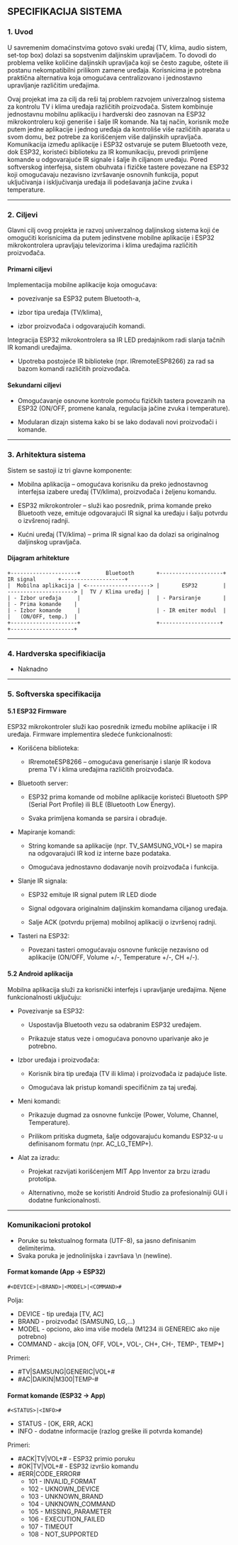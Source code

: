 ## SPECIFIKACIJA SISTEMA

### 1. Uvod

U savremenim domaćinstvima gotovo svaki uređaj (TV, klima, audio sistem, set-top box) dolazi sa sopstvenim daljinskim upravljačem. 
To dovodi do problema velike količine daljinskih upravljača koji se često zagube, oštete ili postanu nekompatibilni prilikom zamene uređaja. 
Korisnicima je potrebna praktična alternativa koja omogućava centralizovano i jednostavno upravljanje različitim uređajima.

Ovaj projekat ima za cilj da reši taj problem razvojem univerzalnog sistema za kontrolu TV i klima uređaja različitih proizvođača. 
Sistem kombinuje jednostavnu mobilnu aplikaciju i hardverski deo zasnovan na ESP32 mikrokontroleru koji generiše i šalje IR komande. 
Na taj način, korisnik može putem jedne aplikacije i jednog uređaja da kontroliše više različitih aparata u svom domu, bez potrebe za korišćenjem više daljinskih upravljača.
Komunikacija između aplikacije i ESP32 ostvaruje se putem Bluetooth veze, dok ESP32, koristeći biblioteku za IR komunikaciju, prevodi primljene komande u odgovarajuće IR signale i šalje ih ciljanom uređaju. 
Pored softverskog interfejsa, sistem obuhvata i fizičke tastere povezane na ESP32 koji omogućavaju nezavisno izvršavanje osnovnih funkcija, poput uključivanja i isključivanja uređaja ili podešavanja jačine zvuka i temperature.

---

### 2. Ciljevi

Glavni cilj ovog projekta je razvoj univerzalnog daljinskog sistema koji će omogućiti korisnicima da putem jedinstvene mobilne aplikacije i ESP32 mikrokontrolera upravljaju televizorima i klima uređajima različitih proizvođača.

#### Primarni ciljevi

Implementacija mobilne aplikacije koja omogućava:

- povezivanje sa ESP32 putem Bluetooth-a,

- izbor tipa uređaja (TV/klima),

- izbor proizvođača i odgovarajućih komandi.

Integracija ESP32 mikrokontrolera sa IR LED predajnikom radi slanja tačnih IR komandi uređajima.

- Upotreba postojeće IR biblioteke (npr. IRremoteESP8266) za rad sa bazom komandi različitih proizvođača.

#### Sekundarni ciljevi

- Omogućavanje osnovne kontrole pomoću fizičkih tastera povezanih na ESP32 (ON/OFF, promene kanala, regulacija jačine zvuka i temperature).

- Modularan dizajn sistema kako bi se lako dodavali novi proizvođači i komande.

---

### 3. Arhitektura sistema
Sistem se sastoji iz tri glavne komponente:

- Mobilna aplikacija – omogućava korisniku da preko jednostavnog interfejsa izabere uređaj (TV/klima), proizvođača i željenu komandu.

- ESP32 mikrokontroler – služi kao posrednik, prima komande preko Bluetooth veze, emituje odgovarajući IR signal ka uređaju i šalju potvrdu o izvšrenoj radnji.

- Kućni uređaj (TV/klima) – prima IR signal kao da dolazi sa originalnog daljinskog upravljača.

#### Dijagram arhitekture
```
+---------------------+        Bluetooth       +--------------------+        IR signal       +--------------------+
|  Mobilna aplikacija | <--------------------> |       ESP32        | ---------------------> |  TV / Klima uređaj |
| - Izbor uređaja     |                        | - Parsiranje       |                        | - Prima komande    |
| - Izbor komande     |                        | - IR emiter modul  |                        |   (ON/OFF, temp.)  | 
+---------------------+                        +-------------------+                         +--------------------+
```

---

### 4. Hardverska specifikiacija
- Naknadno


---

### 5. Softverska specifikacija
#### 5.1 ESP32 Firmware

ESP32 mikrokontroler služi kao posrednik između mobilne aplikacije i IR uređaja. 
Firmware implementira sledeće funkcionalnosti:

- Korišćena biblioteka:

  - IRremoteESP8266 – omogućava generisanje i slanje IR kodova prema TV i klima uređajima različitih proizvođača.

- Bluetooth server:

  - ESP32 prima komande od mobilne aplikacije koristeći Bluetooth SPP (Serial Port Profile) ili BLE (Bluetooth Low Energy).

  - Svaka primljena komanda se parsira i obrađuje.

- Mapiranje komandi:

  - String komande sa aplikacije (npr. TV_SAMSUNG_VOL+) se mapira na odgovarajući IR kod iz interne baze podataka.

  - Omogućava jednostavno dodavanje novih proizvođača i funkcija.

- Slanje IR signala:

  - ESP32 emituje IR signal putem IR LED diode

  - Signal odgovara originalnim daljinskim komandama ciljanog uređaja.

  - Salje ACK (potvrdu prijema) mobilnoj aplikaciji o izvršenoj radnji.

- Tasteri na ESP32:
  
  - Povezani tasteri omogućavaju osnovne funkcije nezavisno od aplikacije (ON/OFF, Volume +/-, Temperature +/-, CH +/-).

#### 5.2 Android aplikacija

Mobilna aplikacija služi za korisnički interfejs i upravljanje uređajima. Njene funkcionalnosti uključuju:

- Povezivanje sa ESP32:

  - Uspostavlja Bluetooth vezu sa odabranim ESP32 uređajem.

  - Prikazuje status veze i omogućava ponovno uparivanje ako je potrebno.

- Izbor uređaja i proizvođača:

  - Korisnik bira tip uređaja (TV ili klima) i proizvođača iz padajuće liste.

  - Omogućava lak pristup komandi specifičnim za taj uređaj.

- Meni komandi:

  - Prikazuje dugmad za osnovne funkcije (Power, Volume, Channel, Temperature).

  - Prilikom pritiska dugmeta, šalje odgovarajuću komandu ESP32-u u definisanom formatu (npr. AC_LG_TEMP+).

- Alat za izradu:

  - Projekat razvijati korišćenjem MIT App Inventor za brzu izradu prototipa.

  - Alternativno, može se koristiti Android Studio za profesionalniji GUI i dodatne funkcionalnosti.
 

---

### Komunikacioni protokol

- Poruke su tekstualnog formata (UTF-8), sa jasno definisanim delimiterima.
- Svaka poruka je jednolinijska i završava \n (newline).

#### Format komande (App -> ESP32)
```
#<DEVICE>|<BRAND>|<MODEL>|<COMMAND>#
```
Polja:
- DEVICE  - tip uređaja [TV, AC]
- BRAND   - proizvođač (SAMSUNG, LG,...)
- MODEL   - opciono, ako ima više modela (M1234 ili GENEREIC ako nije potrebno)
- COMMAND - akcija [ON, OFF, VOL+, VOL-, CH+, CH-, TEMP-, TEMP+]

Primeri:
- #TV|SAMSUNG|GENERIC|VOL+#
- #AC|DAIKIN|M300|TEMP-#

#### Format komande (ESP32 -> App)
```
#<STATUS>|<INFO>#
```
- STATUS - [OK, ERR, ACK]
- INFO   - dodatne informacije (razlog greške ili potvrda komande)

Primeri:
- #ACK|TV|VOL+# - ESP32 primio poruku
- #OK|TV|VOL+#  - ESP32 izvršio komandu
- #ERR|CODE_ERROR#
  - 101 - INVALID_FORMAT
  - 102 - UKNOWN_DEVICE
  - 103 - UNKNOWN_BRAND
  - 104 - UNKNOWN_COMMAND
  - 105 - MISSING_PARAMETER
  - 106 - EXECUTION_FAILED
  - 107 - TIMEOUT
  - 108 - NOT_SUPPORTED
